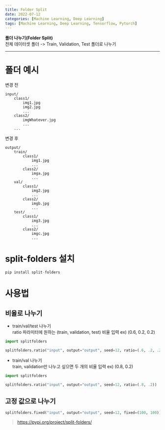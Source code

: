 ```yaml
---
title: Folder Split
date: 2022-07-12
categories: [Machine Learning, Deep Learning]
tags: [Machine Learning, Deep Learning, Tensorflow, Pytorch]
---
```


**폴더 나누기(Folder Split)**  
전체 데이터셋 폴더 -> Train, Validation, Test 폴더로 나누기

---  

# 폴더 예시  
  
변경 전
```
input/
    class1/
        img1.jpg
        img2.jpg
        ...
    class2/
        imgWhatever.jpg
        ...
    ...
```
  
변경 후
```
output/
    train/
        class1/
            img1.jpg
            ...
        class2/
            imga.jpg
            ...
    val/
        class1/
            img2.jpg
            ...
        class2/
            imgb.jpg
            ...
    test/
        class1/
            img3.jpg
            ...
        class2/
            imgc.jpg
            ...
```
  
  
  
# split-folders 설치
```python
pip install split-folders
```
  
  
  
# 사용법

## 비율로 나누기  

- train/val/test 나누기  
ratio 파라미터에 원하는 (train, validation, test) 비율 입력 ex) (0.6, 0.2, 0.2)  
  
```python
import splitfolders

splitfolders.ratio("input", output="output", seed=12, ratio=(.6, .2, .2))
```  
  
- train/val 나누기  
train, validation만 나누고 싶으면 두 개의 비율 입력 ex) (0.8, 0.2)  
  
```python  
import splitfolders

splitfolders.ratio("input", output="output", seed=12, ratio=(.8, .2))
```  
  
## 고정 값으로 나누기  
```python
splitfolders.fixed("input", output="output", seed=12, fixed=(100, 100)) 
```
  
  
  
> https://pypi.org/project/split-folders/
